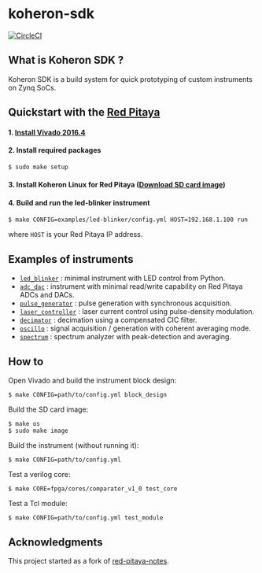 # koheron-sdk

[![CircleCI](https://circleci.com/gh/Koheron/ZynqSDK.svg?style=shield&circle-token=8bad0d504d47f62082ff5d8b07dfb21aaf03ecde)](https://circleci.com/gh/Koheron/ZynqSDK)

## What is Koheron SDK ?

Koheron SDK is a build system for quick prototyping of custom instruments on Zynq SoCs.

## Quickstart with the [Red Pitaya](http://redpitaya.com)

#### 1. [Install Vivado 2016.4](https://koheron.com/software-development-kit/documentation/setup-development-machine)

#### 2. Install required packages

```bash
$ sudo make setup
```

#### 3. Install Koheron Linux for Red Pitaya ([Download SD card image](https://github.com/Koheron/koheron-sdk/releases))

#### 4. Build and run the led-blinker instrument

```bash
$ make CONFIG=examples/led-blinker/config.yml HOST=192.168.1.100 run
```
where `HOST` is your Red Pitaya IP address.

## Examples of instruments

* [`led_blinker`](https://github.com/Koheron/koheron-sdk/tree/master/examples/led-blinker) : minimal instrument with LED control from Python.
* [`adc_dac`](https://github.com/Koheron/koheron-sdk/tree/master/examples/adc-dac) : instrument with minimal read/write capability on Red Pitaya ADCs and DACs.
* [`pulse_generator`](https://github.com/Koheron/koheron-sdk/tree/master/examples/pulse-generator) : pulse generation with synchronous acquisition.
* [`laser_controller`](https://github.com/Koheron/koheron-sdk/tree/master/examples/decimator) : laser current control using pulse-density modulation.
* [`decimator`](https://github.com/Koheron/koheron-sdk/tree/master/examples/decimator) : decimation using a compensated CIC filter.
* [`oscillo`](https://github.com/Koheron/koheron-sdk/tree/master/examples/oscillo) : signal acquisition / generation with coherent averaging mode.
* [`spectrum`](https://github.com/Koheron/koheron-sdk/tree/master/examples/spectrum) : spectrum analyzer with peak-detection and averaging.

## How to

Open Vivado and build the instrument block design:
```
$ make CONFIG=path/to/config.yml block_design
```

Build the SD card image:
```
$ make os
$ sudo make image
```

Build the instrument (without running it):
```
$ make CONFIG=path/to/config.yml
```

Test a verilog core:
```
$ make CORE=fpga/cores/comparator_v1_0 test_core
```

Test a Tcl module:
```
$ make CONFIG=path/to/config.yml test_module
```

## Acknowledgments

This project started as a fork of [red-pitaya-notes](https://github.com/pavel-demin/red-pitaya-notes).